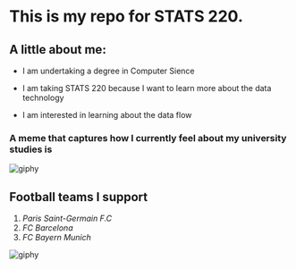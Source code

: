 # This is my repo for **STATS 220**.

## **A little about me:**

- I am undertaking a degree in Computer Sience

- I am taking STATS 220 because I want to learn more about the data technology

- I am interested in learning about the data flow

### A meme that captures how I currently feel about my university studies is

![giphy](https://github.com/user-attachments/assets/b2733b0a-cb01-4ec9-85a3-1b86fd926c4f)

## **Football teams I support**

1. *Paris Saint-Germain F.C*
2. *FC Barcelona*
3. *FC Bayern Munich*


![giphy](https://media1.giphy.com/media/v1.Y2lkPTc5MGI3NjExYmZtNm1udWp3dGozZzludTgyYjIwcGVmbmp2Y3J6NnJ4NHhwOWdlNSZlcD12MV9pbnRlcm5hbF9naWZfYnlfaWQmY3Q9Zw/Bk0CW5frw4qfS/giphy.gif)

